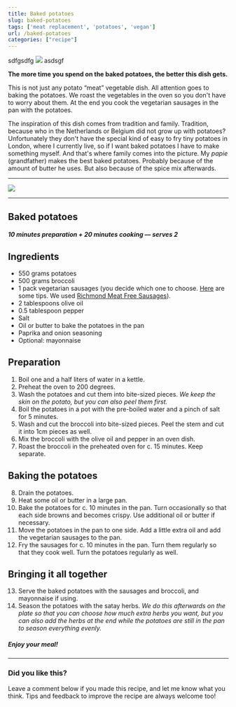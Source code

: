 ```yaml
---
title: Baked potatoes
slug: baked-potatoes
tags: ['meat replacement', 'potatoes', 'vegan']
url: /baked-potatoes
categories: ["recipe"]
---
```


sdfgsdfg
![](images/baked-potatoes.jpg)
asdsgf
<!--more-->

**The more time you spend on the baked potatoes, the better this dish gets.**



This is not just any potato “meat” vegetable dish. All attention goes to baking the potatoes. We roast the vegetables in the oven so you don't have to worry about them. At the end you cook the vegetarian sausages in the pan with the potatoes.



The inspiration of this dish comes from tradition and family. Tradition, because who in the Netherlands or Belgium did not grow up with potatoes? Unfortunately they don't have the special kind of easy to fry tiny potatoes in London, where I currently live, so if I want baked potatoes I have to make something myself. And that's where family comes into the picture. My *papie* (grandfather) makes the best baked potatoes. Probably because of the amount of butter he uses. But also because of the spice mix afterwards.





---



![](http://www.meerdanbroccoli.net/wp-content/uploads/2022/06/CBA4DAAA-B5F4-4B86-9832-5CA8DEC8E822-1024x768.jpeg)



---



Baked potatoes
--------------



##### 10 minutes preparation + 20 minutes cooking — serves 2



Ingredients
-----------



* 550 grams potatoes
* 500 grams broccoli
* 1 pack vegetarian sausages (you decide which one to choose. [Here](https://www.meerdanbroccoli.net/en/an-introduction-to-meat-replacements/) are some tips. We used [Richmond Meat Free Sausages](https://www.sainsburys.co.uk/gol-ui/product/richmond-meat-free-saus-singleface-336g)).
* 2 tablespoons olive oil
* 0.5 tablespoon pepper
* Salt
* Oil or butter to bake the potatoes in the pan
* Paprika and onion seasoning
* Optional: mayonnaise



Preparation
-----------



1. Boil one and a half liters of water in a kettle.
2. Preheat the oven to 200 degrees.
3. Wash the potatoes and cut them into bite-sized pieces. *We keep the skin on the potato, but you can also peel them first.*
4. Boil the potatoes in a pot with the pre-boiled water and a pinch of salt for 5 minutes.
5. Wash and cut the broccoli into bite-sized pieces. Peel the stem and cut it into 1cm pieces as well.
6. Mix the broccoli with the olive oil and pepper in an oven dish.
7. Roast the broccoli in the preheated oven for c. 15 minutes. Keep separate.



Baking the potatoes
-------------------



8. Drain the potatoes.
9. Heat some oil or butter in a large pan.
10. Bake the potatoes for c. 10 minutes in the pan. Turn occasionally so that each side browns and becomes crispy. Use additional oil or butter if necessary.
11. Move the potatoes in the pan to one side. Add a little extra oil and add the vegetarian sausages to the pan.
12. Fry the sausages for c. 10 minutes in the pan. Turn them regularly so that they cook well. Turn the potatoes regularly as well.



Bringing it all together
------------------------



13. Serve the baked potatoes with the sausages and broccoli, and mayonnaise if using.
14. Season the potatoes with the satay herbs. *We do this afterwards on the plate so that you can choose how much extra herbs you want, but you can also add the herbs at the end while the potatoes are still in the pan to season everything evenly.*



##### Enjoy your meal!





---



### Did you like this?



Leave a comment below if you made this recipe, and let me know what you think. Tips and feedback to improve the recipe are always welcome too!


